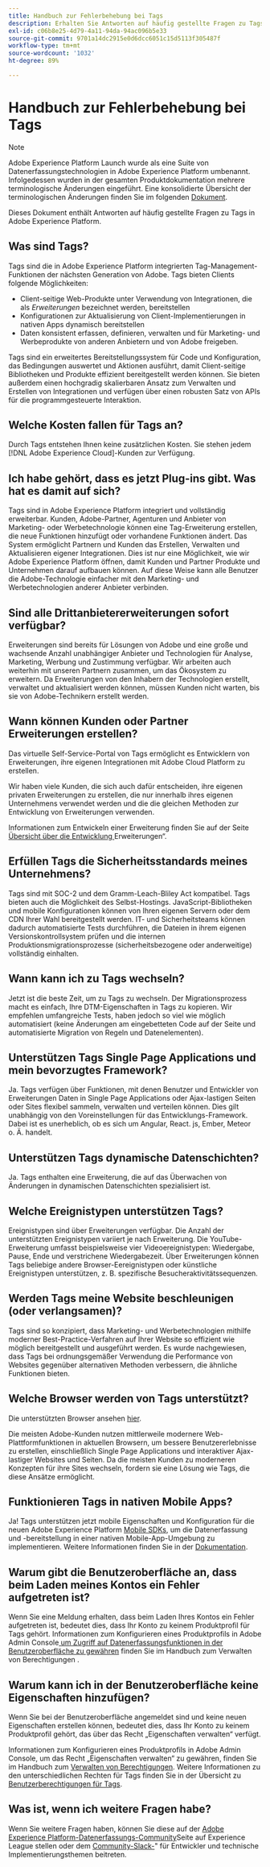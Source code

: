 ```yaml
---
title: Handbuch zur Fehlerbehebung bei Tags
description: Erhalten Sie Antworten auf häufig gestellte Fragen zu Tags in Adobe Experience Platform.
exl-id: c06b8e25-4d79-4a11-94da-94ac096b5e33
source-git-commit: 9701a14dc2915e0d6dcc6051c15d5113f305487f
workflow-type: tm+mt
source-wordcount: '1032'
ht-degree: 89%

---
```


# Handbuch zur Fehlerbehebung bei Tags

>[!NOTE]
>
>Adobe Experience Platform Launch wurde als eine Suite von Datenerfassungstechnologien in Adobe Experience Platform umbenannt. Infolgedessen wurden in der gesamten Produktdokumentation mehrere terminologische Änderungen eingeführt. Eine konsolidierte Übersicht der terminologischen Änderungen finden Sie im folgenden [Dokument](./term-updates.md).

Dieses Dokument enthält Antworten auf häufig gestellte Fragen zu Tags in Adobe Experience Platform.

## Was sind Tags?

Tags sind die in Adobe Experience Platform integrierten Tag-Management-Funktionen der nächsten Generation von Adobe. Tags bieten Clients folgende Möglichkeiten:

- Client-seitige Web-Produkte unter Verwendung von Integrationen, die als *Erweiterungen* bezeichnet werden, bereitstellen
- Konfigurationen zur Aktualisierung von Client-Implementierungen in nativen Apps dynamisch bereitstellen
- Daten konsistent erfassen, definieren, verwalten und für Marketing- und Werbeprodukte von anderen Anbietern und von Adobe freigeben.

Tags sind ein erweitertes Bereitstellungssystem für Code und Konfiguration, das Bedingungen auswertet und Aktionen ausführt, damit Client-seitige Bibliotheken und Produkte effizient bereitgestellt werden können. Sie bieten außerdem einen hochgradig skalierbaren Ansatz zum Verwalten und Erstellen von Integrationen und verfügen über einen robusten Satz von APIs für die programmgesteuerte Interaktion.

## Welche Kosten fallen für Tags an?

Durch Tags entstehen Ihnen keine zusätzlichen Kosten. Sie stehen jedem [!DNL Adobe Experience Cloud]-Kunden zur Verfügung.

## Ich habe gehört, dass es jetzt Plug-ins gibt. Was hat es damit auf sich?

Tags sind in Adobe Experience Platform integriert und vollständig erweiterbar. Kunden, Adobe-Partner, Agenturen und Anbieter von Marketing- oder Werbetechnologie können eine Tag-Erweiterung erstellen, die neue Funktionen hinzufügt oder vorhandene Funktionen ändert. Das System ermöglicht Partnern und Kunden das Erstellen, Verwalten und Aktualisieren eigener Integrationen. Dies ist nur eine Möglichkeit, wie wir Adobe Experience Platform öffnen, damit Kunden und Partner Produkte und Unternehmen darauf aufbauen können. Auf diese Weise kann alle Benutzer die Adobe-Technologie einfacher mit den Marketing- und Werbetechnologien anderer Anbieter verbinden.

## Sind alle Drittanbietererweiterungen sofort verfügbar?

Erweiterungen sind bereits für Lösungen von Adobe und eine große und wachsende Anzahl unabhängiger Anbieter und Technologien für Analyse, Marketing, Werbung und Zustimmung verfügbar. Wir arbeiten auch weiterhin mit unseren Partnern zusammen, um das Ökosystem zu erweitern. Da Erweiterungen von den Inhabern der Technologien erstellt, verwaltet und aktualisiert werden können, müssen Kunden nicht warten, bis sie von Adobe-Technikern erstellt werden.

## Wann können Kunden oder Partner Erweiterungen erstellen?

Das virtuelle Self-Service-Portal von Tags ermöglicht es Entwicklern von Erweiterungen, ihre eigenen Integrationen mit Adobe Cloud Platform zu erstellen.

Wir haben viele Kunden, die sich auch dafür entscheiden, ihre eigenen privaten Erweiterungen zu erstellen, die nur innerhalb ihres eigenen Unternehmens verwendet werden und die die gleichen Methoden zur Entwicklung von Erweiterungen verwenden.

Informationen zum Entwickeln einer Erweiterung finden Sie auf der Seite [Übersicht über die Entwicklung ](./extension-dev/overview.md) Erweiterungen“.

## Erfüllen Tags die Sicherheitsstandards meines Unternehmens?

Tags sind mit SOC-2 und dem Gramm-Leach-Bliley Act kompatibel. Tags bieten auch die Möglichkeit des Selbst-Hostings. JavaScript-Bibliotheken und mobile Konfigurationen können von Ihren eigenen Servern oder dem CDN Ihrer Wahl bereitgestellt werden. IT- und Sicherheitsteams können dadurch automatisierte Tests durchführen, die Dateien in ihrem eigenen Versionskontrollsystem prüfen und die internen Produktionsmigrationsprozesse (sicherheitsbezogene oder anderweitige) vollständig einhalten.

## Wann kann ich zu Tags wechseln?

Jetzt ist die beste Zeit, um zu Tags zu wechseln. Der Migrationsprozess macht es einfach, Ihre DTM-Eigenschaften in Tags zu kopieren. Wir empfehlen umfangreiche Tests, haben jedoch so viel wie möglich automatisiert (keine Änderungen am eingebetteten Code auf der Seite und automatisierte Migration von Regeln und Datenelementen).

## Unterstützen Tags Single Page Applications und mein bevorzugtes Framework?

Ja. Tags verfügen über Funktionen, mit denen Benutzer und Entwickler von Erweiterungen Daten in Single Page Applications oder Ajax-lastigen Seiten oder Sites flexibel sammeln, verwalten und verteilen können. Dies gilt unabhängig von den Voreinstellungen für das Entwicklungs-Framework. Dabei ist es unerheblich, ob es sich um Angular, React. js, Ember, Meteor o. Ä. handelt.

## Unterstützen Tags dynamische Datenschichten?

Ja. Tags enthalten eine Erweiterung, die auf das Überwachen von Änderungen in dynamischen Datenschichten spezialisiert ist.

## Welche Ereignistypen unterstützen Tags?

Ereignistypen sind über Erweiterungen verfügbar. Die Anzahl der unterstützten Ereignistypen variiert je nach Erweiterung. Die YouTube-Erweiterung umfasst beispielsweise vier Videoereignistypen: Wiedergabe, Pause, Ende und verstrichene Wiedergabezeit. Über Erweiterungen können Tags beliebige andere Browser-Eereignistypen oder künstliche Ereignistypen unterstützen, z. B. spezifische Besucheraktivitätssequenzen.

## Werden Tags meine Website beschleunigen (oder verlangsamen)?

Tags sind so konzipiert, dass Marketing- und Werbetechnologien mithilfe moderner Best-Practice-Verfahren auf Ihrer Website so effizient wie möglich bereitgestellt und ausgeführt werden. Es wurde nachgewiesen, dass Tags bei ordnungsgemäßer Verwendung die Performance von Websites gegenüber alternativen Methoden verbessern, die ähnliche Funktionen bieten.

## Welche Browser werden von Tags unterstützt?

Die unterstützten Browser ansehen [hier](./extension-dev/browsers.md).

Die meisten Adobe-Kunden nutzen mittlerweile modernere Web-Plattformfunktionen in aktuellen Browsern, um bessere Benutzererlebnisse zu erstellen, einschließlich Single Page Applications und interaktiver Ajax-lastiger Websites und Seiten. Da die meisten Kunden zu moderneren Konzepten für ihre Sites wechseln, fordern sie eine Lösung wie Tags, die diese Ansätze ermöglicht.

## Funktionieren Tags in nativen Mobile Apps?

Ja! Tags unterstützen jetzt mobile Eigenschaften und Konfiguration für die neuen Adobe Experience Platform [Mobile SDKs](https://sdkdocs.com), um die Datenerfassung und -bereitstellung in einer nativen Mobile-App-Umgebung zu implementieren. Weitere Informationen finden Sie in der [Dokumentation](https://sdkdocs.com).

## Warum gibt die Benutzeroberfläche an, dass beim Laden meines Kontos ein Fehler aufgetreten ist?

Wenn Sie eine Meldung erhalten, dass beim Laden Ihres Kontos ein Fehler aufgetreten ist, bedeutet dies, dass Ihr Konto zu keinem Produktprofil für Tags gehört. Informationen zum Konfigurieren eines Produktprofils in Adobe Admin Console[ um Zugriff auf Datenerfassungsfunktionen in der Benutzeroberfläche zu gewähren](../collection/permissions.md) finden Sie im Handbuch zum Verwalten von Berechtigungen .

## Warum kann ich in der Benutzeroberfläche keine Eigenschaften hinzufügen?

Wenn Sie bei der Benutzeroberfläche angemeldet sind und keine neuen Eigenschaften erstellen können, bedeutet dies, dass Ihr Konto zu keinem Produktprofil gehört, das über das Recht „Eigenschaften verwalten“ verfügt.

Informationen zum Konfigurieren eines Produktprofils in Adobe Admin Console, um das Recht „Eigenschaften verwalten“ zu gewähren, finden Sie im Handbuch zum [Verwalten von Berechtigungen](../collection/permissions.md). Weitere Informationen zu den unterschiedlichen Rechten für Tags finden Sie in der Übersicht zu [Benutzerberechtigungen für Tags](./ui/administration/user-permissions.md).

## Was ist, wenn ich weitere Fragen habe?

Wenn Sie weitere Fragen haben, können Sie diese auf der [Adobe Experience Platform-Datenerfassungs-Community](https://adobe.com/go/launchme)Seite auf Experience League stellen oder dem [Community-Slack-](https://docs.google.com/forms/d/e/1FAIpQLScq1m63YkDrRpvPLhzUqtfoleWiDDTTXZsSivIXRfFdlSMzpQ/viewform)&quot; für Entwickler und technische Implementierungsthemen beitreten.
